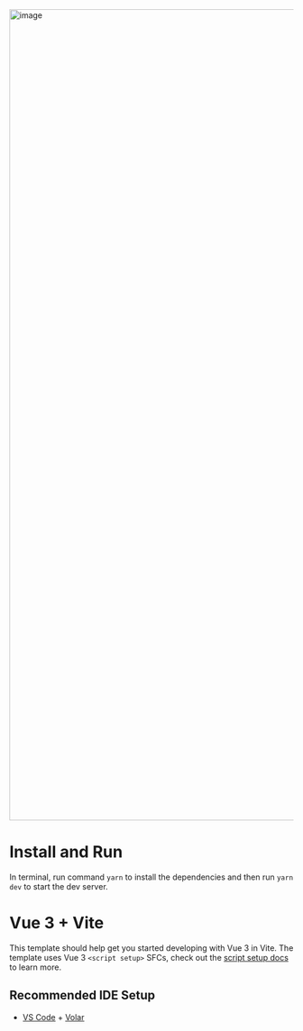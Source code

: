 <img width="1440" alt="image" src="https://user-images.githubusercontent.com/10681348/168973092-7e5c11e5-6592-457f-866c-6510acca1ce3.png">

# Install and Run

In terminal, run command `yarn` to install the dependencies and then run `yarn dev` to start the dev server.

# Vue 3 + Vite

This template should help get you started developing with Vue 3 in Vite. The template uses Vue 3 `<script setup>` SFCs, check out the [script setup docs](https://v3.vuejs.org/api/sfc-script-setup.html#sfc-script-setup) to learn more.

## Recommended IDE Setup

- [VS Code](https://code.visualstudio.com/) + [Volar](https://marketplace.visualstudio.com/items?itemName=Vue.volar)
